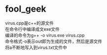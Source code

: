 # fool_geek
virus.cpp是c++的源文件  
在命令行中编译成文exe文件  
编译的命令为g++ -o virus.exe virus.cpp  
命令格式-o表示out即为生成的文件，然后是源文件  
将a不断地写入到virus.txt文件中  
